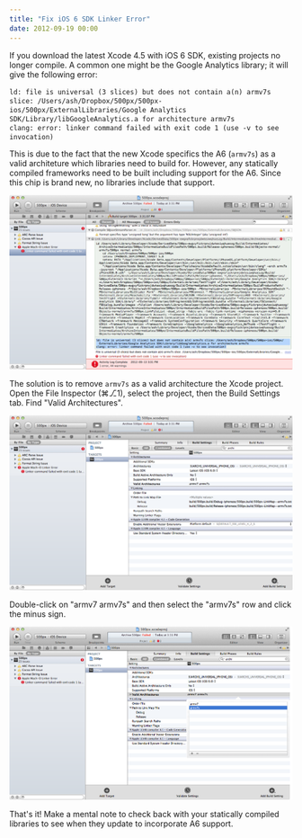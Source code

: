 ```yaml
---
title: "Fix iOS 6 SDK Linker Error"
date: 2012-09-19 00:00
---
```


<p>If you download the latest Xcode 4.5 with iOS 6 SDK, existing projects no longer compile. A common one might be the Google Analytics library; it will give the following error:</p>

<pre><code>ld: file is universal (3 slices) but does not contain a(n) armv7s slice: /Users/ash/Dropbox/500px/500px-ios/500px/ExternalLibraries/Google Analytics SDK/Library/libGoogleAnalytics.a for architecture armv7s
clang: error: linker command failed with exit code 1 (use -v to see invocation)
</code></pre>

<p>This is due to the fact that the new Xcode specifics the A6 (<code>armv7s</code>) as a valid architeture which libraries need to build for. However, any statically compiled frameworks need to be built including support for the A6. Since this chip is brand new, no libraries include that support.</p>

<img src="/img/import/blog/fix-ios-6-sdk-linker-error/88FE0C083DF344C291DB1F4E5BAB2C6F.png" class="img-responsive" />

<p>The solution is to remove <code>armv7s</code> as a valid architecture the Xcode project. Open the File Inspector (⌘⎇1), select the project, then the Build Settings tab. Find "Valid Architectures".</p>

<img src="/img/import/blog/fix-ios-6-sdk-linker-error/3FA67A3329D14076BF9F1B115F881945.png" class="img-responsive" />

<p>Double-click on "armv7 armv7s" and then select the "armv7s" row and click the minus sign.</p>

<img src="/img/import/blog/fix-ios-6-sdk-linker-error/6E04343357884D05AFDC088AFF7039EF.png" class="img-responsive" />

<p>That's it! Make a mental note to check back with your statically compiled libraries to see when they update to incorporate A6 support.</p>

<!-- more -->


